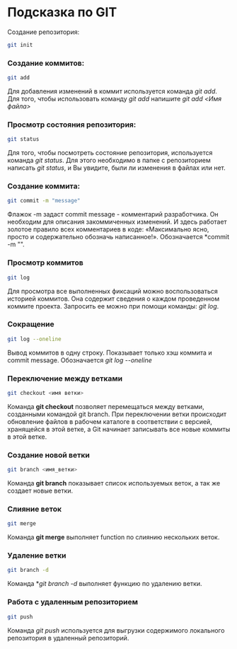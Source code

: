 # Подсказка по GIT

Создание репозитория:
```sh
git init
```
### Создание коммитов:
```sh
git add
```
Для добавления изменений в коммит используется команда *git add*. Для того, чтобы использовать команду *git add* напишите *git add <Имя файла>*

### Просмотр состояния репозитория:
```sh
git status
```
Для того, чтобы посмотреть состояние репозитория, используется команда *git status*. Для этого необходимо в папке с репозиторием написать *git status*, и Вы увидите, были ли изменения в файлах или нет. 

### Создание коммита:
```sh
git commit -m "message"
```
Флажок -m задаст commit message - комментарий разработчика. Он необходим для описания закоммиченных изменений. И здесь работает золотое правило всех комментариев в коде: «Максимально ясно, просто и содержательно обозначь написанное!». Обозначается *commit -m "".

### Просмотр коммитов
```sh
git log
```
Для просмотра все выполненных фиксаций можно воспользоваться историей коммитов. Она содержит сведения о каждом проведенном коммите проекта. Запросить ее можно при помощи команды: *git log*.

### Сокращение
```sh
git log --oneline
```
Вывод коммитов в одну строку. Показывает только хэш коммита и commit message. Обозначается *git log --oneline*

### Переключение между ветками
```sh
git checkout <имя ветки>
```
Команда **git checkout** позволяет перемещаться между ветками, созданными командой git branch. При переключении ветки происходит обновление файлов в рабочем каталоге в соответствии с версией, хранящейся в этой ветке, а Git начинает записывать все новые коммиты в этой ветке.

### Создание новой ветки
```sh
git branch <имя_ветки>
```
Команда **git branch** показывает список используемых веток, а так же создает новые ветки.
### Слияние веток
```sh
git merge
```
Команда **git merge** выполняет function  по слиянию нескольких веток. 

### Удаление ветки
```sh
git branch -d
```
Команда **git branch -d* выполняет функцию по удалению ветки.

### Работа с удаленным репозиторием
```sh
git push 
```
Команда *git push* используется для выгрузки содержимого локального репозитория в удаленный репозиторий.
